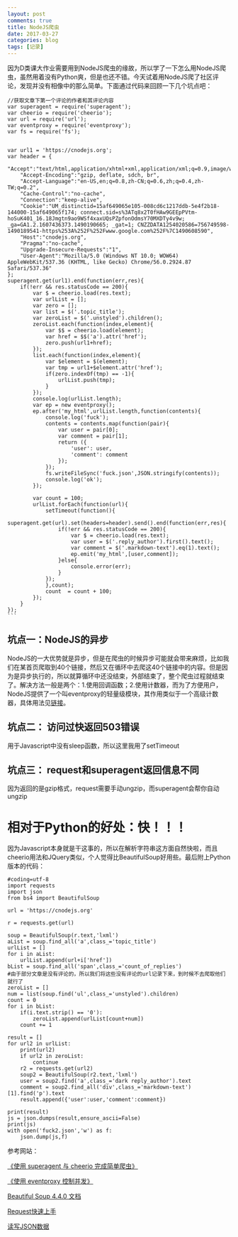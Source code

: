 ```yaml
---
layout: post
comments: true
title: NodeJS爬虫
date: 2017-03-27
categories: blog
tags: [记录]
---
```


因为D类课大作业需要用到NodeJS爬虫的缘故，所以学了一下怎么用NodeJS爬虫，虽然用着没有Python爽，但是也还不错。今天试着用NodeJS爬了社区评论，发现并没有相像中的那么简单。下面通过代码来回顾一下几个坑点吧：

```
//获取文章下第一个评论的作者和其评论内容
var superagent = require('superagent');
var cheerio = require('cheerio');
var url = require('url');
var eventproxy = require('eventproxy');
var fs = require('fs');


var url1 = 'https://cnodejs.org';
var header = {
	"Accept":"text/html,application/xhtml+xml,application/xml;q=0.9,image/webp,*/*;q=0.8",
	"Accept-Encoding":"gzip, deflate, sdch, br",
	"Accept-Language":"en-US,en;q=0.8,zh-CN;q=0.6,zh;q=0.4,zh-TW;q=0.2",
	"Cache-Control":"no-cache",
	"Connection":"keep-alive",
	"Cookie":"UM_distinctid=15af649065e105-008cd6c1217ddb-5e4f2b18-144000-15af649065f174; connect.sid=s%3ATq8x2T0fHAw9GEEpPVtm-hoSuK401_16.18Jmgtn9ao9WSf4xaxUQsPZpfonOdmsY70MXDTy4v9w; _ga=GA1.2.1607436373.1490190665; _gat=1; CNZZDATA1254020586=756749598-1490189541-https%253A%252F%252Fwww.google.com%252F%7C1490608590",
	"Host":"cnodejs.org",
	"Pragma":"no-cache",
	"Upgrade-Insecure-Requests":"1",
	"User-Agent":"Mozilla/5.0 (Windows NT 10.0; WOW64) AppleWebKit/537.36 (KHTML, like Gecko) Chrome/56.0.2924.87 Safari/537.36"
};
superagent.get(url1).end(function(err,res){
	if(!err && res.statusCode == 200){
		var $ = cheerio.load(res.text);
		var urlList = [];
		var zero = [];
		var list = $('.topic_title');
		var zeroList = $('.unstyled').children();
		zeroList.each(function(index,element){
			var $$ = cheerio.load(element);
			var href = $$('a').attr('href');
			zero.push(url1+href);
		});
		list.each(function(index,element){
			var $element = $(element);
			var tmp = url1+$element.attr('href');
			if(zero.indexOf(tmp) == -1){
				urlList.push(tmp);
			}
		});
		console.log(urlList.length);
		var ep = new eventproxy();
		ep.after('my_html',urlList.length,function(contents){
			console.log('fuck');
			contents = contents.map(function(pair){
				var user = pair[0];
				var comment = pair[1];
				return ({
					'user': user,
					'comment': comment
				});
			});
			fs.writeFileSync('fuck.json',JSON.stringify(contents));
			console.log('ok');
		});

		var count = 100;
		urlList.forEach(function(url){
			setTimeout(function(){
				superagent.get(url).set(headers=header).send().end(function(err,res){
				if(!err && res.statusCode == 200){
					var $ = cheerio.load(res.text);
					var user = $('.reply_author').first().text();
					var comment = $('.markdown-text').eq(1).text();
					ep.emit('my_html',[user,comment]);
				}else{
					console.error(err);
				}
			});
			},count);
			count  = count + 100;
		});
	}
});
​```
```

##  坑点一：NodeJS的异步

NodeJS的一大优势就是异步，但是在爬虫的时候异步可能就会带来麻烦，比如我们在某首页爬取到40个链接，然后又在循环中去爬这40个链接中的内容。但是因为是异步执行的，所以就算循环中还没结束，外部结束了，整个爬虫过程就结束了。解决方法一般是两个：1.使用回调函数；2.使用计数器，而为了方便用户，NodeJS提供了一个叫eventproxy的轻量级模块，其作用类似于一个高级计数器，具体用法见[链接](https://github.com/alsotang/node-lessons/tree/master/lesson4)。



##  坑点二： 访问过快返回503错误

用于Javascript中没有sleep函数，所以这里我用了setTimeout



##  坑点三： request和superagent返回信息不同

因为返回的是gzip格式，request需要手动ungzip，而superagent会帮你自动ungzip





#  相对于Python的好处：快！！！

因为Javascript本身就是干这事的，所以在解析字符串这方面自然快啦，而且cheerio用法和JQuery类似，个人觉得比BeautifulSoup好用些。最后附上Python版本的代码：

```
#coding=utf-8
import requests
import json
from bs4 import BeautifulSoup

url = 'https://cnodejs.org'

r = requests.get(url)

soup = BeautifulSoup(r.text,'lxml')
aList = soup.find_all('a',class_='topic_title')
urlList = []
for i in aList:
	urlList.append(url+i['href'])
bList = soup.find_all('span',class_='count_of_replies')
#由于部分文章是没有评论的，所以我们将这些没有评论的url记录下来，到时候不去爬取他们就行了
zeroList = []
num = list(soup.find('ul',class_='unstyled').children)
count = 0
for i in bList:
	if(i.text.strip() == '0'):
		zeroList.append(urlList[count+num])
	count += 1

result = []
for url2 in urlList:
	print(url2)
	if url2 in zeroList:
		continue
	r2 = requests.get(url2)
	soup2 = BeautifulSoup(r2.text,'lxml')
	user = soup2.find('a',class_='dark reply_author').text
	comment = soup2.find_all('div',class_='markdown-text')[1].find('p').text
	result.append({'user':user,'comment':comment})

print(result)
js = json.dumps(result,ensure_ascii=False)
print(js)
with open('fuck2.json','w') as f:
	json.dump(js,f)
```

参考网站：

[《使用 superagent 与 cheerio 完成简单爬虫》](https://github.com/alsotang/node-lessons/tree/master/lesson3)

[《使用 eventproxy 控制并发》](https://github.com/alsotang/node-lessons/tree/master/lesson4)

[Beautiful Soup 4.4.0 文档](http://beautifulsoup.readthedocs.io/zh_CN/latest/)

[Request快速上手](http://docs.python-requests.org/zh_CN/latest/user/quickstart.html)

[读写JSON数据](http://python3-cookbook.readthedocs.io/zh_CN/latest/c06/p02_read-write_json_data.html)
